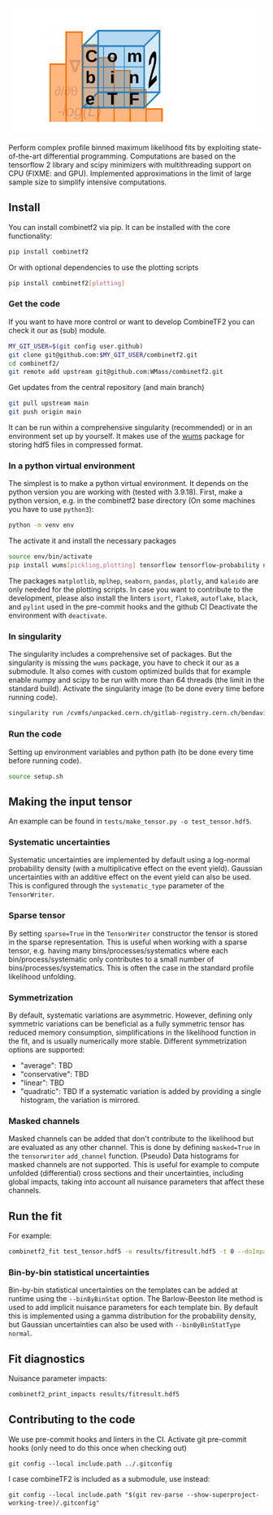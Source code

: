 ![Framework Logo](data/logo/logo.svg)

Perform complex profile binned maximum likelihood fits by exploiting state-of-the-art differential programming. 
Computations are based on the tensorflow 2 library and scipy minimizers with multithreading support on CPU (FIXME: and GPU).
Implemented approximations in the limit of large sample size to simplify intensive computations.

## Install

You can install combinetf2 via pip. It can be installed with the core functionality:
```bash
pip install combinetf2
```
Or with optional dependencies to use the plotting scripts
```bash
pip install combinetf2[plotting]
```


### Get the code

If you want to have more control or want to develop CombineTF2 you can check it our as (sub) module.

```bash
MY_GIT_USER=$(git config user.github)
git clone git@github.com:$MY_GIT_USER/combinetf2.git
cd combinetf2/
git remote add upstream git@github.com:WMass/combinetf2.git
```

Get updates from the central repository (and main branch)
```bash
git pull upstream main
git push origin main
```

It can be run within a comprehensive singularity (recommended) or in an environment set up by yourself. 
It makes use of the [wums](https://pypi.org/project/wums) package for storing hdf5 files in compressed format.

### In a python virtual environment
The simplest is to make a python virtual environment. It depends on the python version you are working with (tested with 3.9.18).
First, make a python version, e.g. in the combinetf2 base directory (On some machines you have to use `python3`):
```bash
python -m venv env
```
The activate it and install the necessary packages
```bash
source env/bin/activate
pip install wums[pickling,plotting] tensorflow tensorflow-probability numpy h5py hist scipy matplotlib mplhep seaborn pandas plotly kaleido
```
The packages `matplotlib`, `mplhep`, `seaborn`, `pandas`, `plotly`, and `kaleido` are only needed for the plotting scripts. 
In case you want to contribute to the development, please also install the linters `isort`, `flake8`, `autoflake`, `black`, and `pylint` used in the pre-commit hooks and the github CI
Deactivate the environment with `deactivate`.

### In singularity
The singularity includes a comprehensive set of packages. 
But the singularity is missing the `wums` package, you have to check it our as a submodule.
It also comes with custom optimized builds that for example enable numpy and scipy to be run with more than 64 threads (the limit in the standard build).
Activate the singularity image (to be done every time before running code). 
```bash
singularity run /cvmfs/unpacked.cern.ch/gitlab-registry.cern.ch/bendavid/cmswmassdocker/wmassdevrolling\:latest
```

### Run the code
Setting up environment variables and python path (to be done every time before running code).
```bash
source setup.sh
```

## Making the input tensor

An example can be found in ```tests/make_tensor.py -o test_tensor.hdf5```. 

### Systematic uncertainties
Systematic uncertainties are implemented by default using a log-normal probability density (with a multiplicative effect on the event yield).  Gaussian uncertainties with an additive effect on the event yield can also be used.  This is configured through the `systematic_type` parameter of the `TensorWriter`.

### Sparse tensor
By setting `sparse=True` in the `TensorWriter` constructor the tensor is stored in the sparse representation. 
This is useful when working with a sparse tensor, e.g. having many bins/processes/systematics where each bin/process/systematic only contributes to a small number of bins/processes/systematics. 
This is often the case in the standard profile likelihood unfolding. 

### Symmetrization
By default, systematic variations are asymmetric. 
However, defining only symmetric variations can be beneficial as a fully symmetric tensor has reduced memory consumption, simplifications in the likelihood function in the fit, and is usually numerically more stable. 
Different symmetrization options are supported:
 * "average": TBD
 * "conservative": TBD
 * "linear": TBD
 * "quadratic": TBD
If a systematic variation is added by providing a single histogram, the variation is mirrored. 

### Masked channels
Masked channels can be added that don't contribute to the likelihood but are evaluated as any other channel. 
This is done by defining `masked=True` in the `tensorwriter` `add_channel` function. 
(Pseudo) Data histograms for masked channels are not supported.
This is useful for example to compute unfolded (differential) cross sections and their uncertainties, including global impacts, taking into account all nuisance parameters that affect these channels.

## Run the fit

For example:
```bash
combinetf2_fit test_tensor.hdf5 -o results/fitresult.hdf5 -t 0 --doImpacts --globalImpacts --binByBinStat --saveHists --computeHistErrors --project ch1 a --project ch1 b
```

### Bin-by-bin statistical uncertainties
Bin-by-bin statistical uncertainties on the templates can be added at runtime using the `--binByBinStat` option.  The Barlow-Beeston lite method is used to add implicit nuisance parameters for each template bin.  By default this is implemented using a gamma distribution for the probability density, but Gaussian uncertainties can also be used with `--binByBinStatType normal`.

## Fit diagnostics

Nuisance parameter impacts:
```bash
combinetf2_print_impacts results/fitresult.hdf5
```

## Contributing to the code

We use pre-commit hooks and linters in the CI. Activate git pre-commit hooks (only need to do this once when checking out)
```
git config --local include.path ../.gitconfig
```
I case combineTF2 is included as a submodule, use instead:
```
git config --local include.path "$(git rev-parse --show-superproject-working-tree)/.gitconfig"
```
